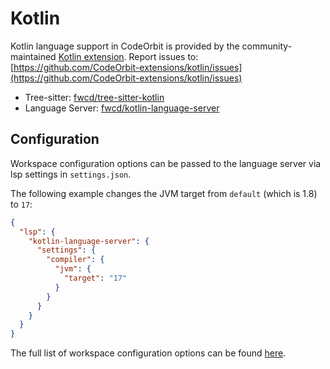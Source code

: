 # Kotlin

Kotlin language support in CodeOrbit is provided by the community-maintained [Kotlin extension](https://github.com/CodeOrbit-extensions/kotlin).
Report issues to: [https://github.com/CodeOrbit-extensions/kotlin/issues](https://github.com/CodeOrbit-extensions/kotlin/issues)

- Tree-sitter: [fwcd/tree-sitter-kotlin](https://github.com/fwcd/tree-sitter-kotlin)
- Language Server: [fwcd/kotlin-language-server](https://github.com/fwcd/kotlin-language-server)

## Configuration

Workspace configuration options can be passed to the language server via lsp
settings in `settings.json`.

The following example changes the JVM target from `default` (which is 1.8) to
`17`:

```json
{
  "lsp": {
    "kotlin-language-server": {
      "settings": {
        "compiler": {
          "jvm": {
            "target": "17"
          }
        }
      }
    }
  }
}
```

The full list of workspace configuration options can be found
[here](https://github.com/fwcd/kotlin-language-server/blob/main/server/src/main/kotlin/org/javacs/kt/Configuration.kt).
